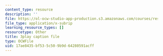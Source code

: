```yaml
---
content_type: resource
description: ''
file: https://ol-ocw-studio-app-production.s3.amazonaws.com/courses/res-9-003-brains-minds-and-machines-summer-course-summer-2015/17ae8435bf535c509b9d64280591acff_Pwm6DqdC4pU.vtt
file_type: application/x-subrip
learning_resource_types: []
resourcetype: Other
title: 3play caption file
type: OCWFile
uid: 17ae8435-bf53-5c50-9b9d-64280591acff
---
```

